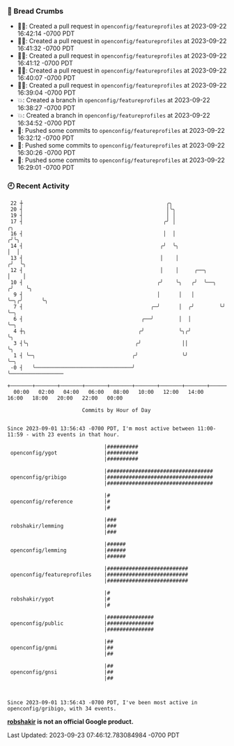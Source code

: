 ### 🍞 Bread Crumbs

 * ✍🏼: Created a pull request in `openconfig/featureprofiles` at 2023-09-22 16:42:14 -0700 PDT
 * ✍🏼: Created a pull request in `openconfig/featureprofiles` at 2023-09-22 16:41:32 -0700 PDT
 * ✍🏼: Created a pull request in `openconfig/featureprofiles` at 2023-09-22 16:41:12 -0700 PDT
 * ✍🏼: Created a pull request in `openconfig/featureprofiles` at 2023-09-22 16:40:07 -0700 PDT
 * ✍🏼: Created a pull request in `openconfig/featureprofiles` at 2023-09-22 16:39:04 -0700 PDT
 * 💥: Created a branch in `openconfig/featureprofiles` at 2023-09-22 16:38:27 -0700 PDT
 * 💥: Created a branch in `openconfig/featureprofiles` at 2023-09-22 16:34:52 -0700 PDT
 * 🚢: Pushed some commits to `openconfig/featureprofiles` at 2023-09-22 16:32:12 -0700 PDT
 * 🚢: Pushed some commits to `openconfig/featureprofiles` at 2023-09-22 16:30:26 -0700 PDT
 * 🚢: Pushed some commits to `openconfig/featureprofiles` at 2023-09-22 16:29:01 -0700 PDT

### 🕘 Recent Activity
```
 22 ┼                                              ╭╮
 20 ┤                                              │╰╮
 19 ┤                                              │ │
 17 ┤                                             ╭╯ │                   ╭╮
 16 ┤                                             │  │                  ╭╯╰╮
 14 ┤                                            ╭╯  ╰╮                 │  │
 13 ┤                                            │    │                ╭╯  ╰╮
 12 ┤                                            │    │     ╭──╮       │    │
 10 ┤                                           ╭╯    ╰╮   ╭╯  ╰──╮   ╭╯    ╰╮
  9 ┤                                           │      │   │      ╰─╮╭╯      ╰╮
  7 ┤                                         ╭─╯      │  ╭╯        ╰╯        ╰─╮
  6 ┤                                      ╭──╯        │  │                     ╰─╮
  4 ┼╮                                    ╭╯           ╰╮╭╯                       ╰╮
  3 ┤╰╮                                  ╭╯             ││                         ╰╮
  1 ┤ ╰─╮                               ╭╯              ╰╯                          ╰─╮
 -0 ┤   ╰───────────────────────────────╯                                             ╰─────────────────
    +───────+───────+───────+───────+───────+───────+───────+───────+───────+───────+───────+───────+────
  00:00   02:00   04:00   06:00   08:00   10:00   12:00   14:00   16:00   18:00   20:00   22:00   00:00   

						Commits by Hour of Day


Since 2023-09-01 13:56:43 -0700 PDT, I'm most active between 11:00-11:59 - with 23 events in that hour.

```



```
                               |##########
 openconfig/ygot               |##########
                               |##########

                               |##################################
 openconfig/gribigo            |##################################
                               |##################################

                               |#
 openconfig/reference          |#
                               |#

                               |###
 robshakir/lemming             |###
                               |###

                               |######
 openconfig/lemming            |######
                               |######

                               |##########################
 openconfig/featureprofiles    |##########################
                               |##########################

                               |#
 robshakir/ygot                |#
                               |#

                               |###############
 openconfig/public             |###############
                               |###############

                               |##
 openconfig/gnmi               |##
                               |##

                               |##
 openconfig/gnsi               |##
                               |##



Since 2023-09-01 13:56:43 -0700 PDT, I've been most active in openconfig/gribigo, with 34 events.

```
**[robshakir](mailto:robjs@google.com) is not an official Google product.**  


Last Updated: 2023-09-23 07:46:12.783084984 -0700 PDT
